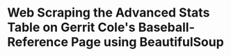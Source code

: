 <h1>
  Web Scraping the Advanced Stats Table on Gerrit Cole's Baseball-Reference Page using BeautifulSoup
</h1>
